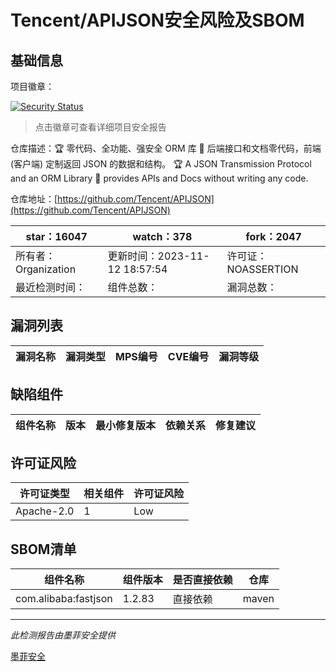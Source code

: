 # Tencent/APIJSON安全风险及SBOM

## 基础信息

项目徽章：

[![Security Status](https://www.murphysec.com/platform3/v31/badge/1727389559406153728.svg)](https://www.murphysec.com/console/report/1727389559280324608/1727389559406153728)

> 点击徽章可查看详细项目安全报告

仓库描述：🏆 零代码、全功能、强安全 ORM 库 🚀 后端接口和文档零代码，前端(客户端) 定制返回 JSON 的数据和结构。 🏆 A JSON Transmission Protocol and an ORM Library 🚀  provides APIs and Docs without writing any code.

仓库地址：[https://github.com/Tencent/APIJSON](https://github.com/Tencent/APIJSON)

| star：16047 | watch：378 | fork：2047 |
| ----------- | -------------- | ------------ |
| 所有者：Organization | 更新时间：2023-11-12 18:57:54 | 许可证：NOASSERTION |
| 最近检测时间： | 组件总数： | 漏洞总数： |




## 漏洞列表

| 漏洞名称 | 漏洞类型 | MPS编号 | CVE编号 | 漏洞等级 |
| ------- | ------ | ------- | ------ | ----- |





## 缺陷组件

| 组件名称 | 版本 | 最小修复版本 | 依赖关系 | 修复建议 |
| -------- | ---- | ------------ | -------- | -------- |





## 许可证风险

| 许可证类型 | 相关组件 | 许可证风险 |
| ---------- | -------- | ---------- |
|Apache-2.0|1|Low|




## SBOM清单

| 组件名称 | 组件版本 | 是否直接依赖 | 仓库 |
| -------- | -------- | ------------ | ---- |
|com.alibaba:fastjson|1.2.83|直接依赖|maven|


------

*此检测报告由墨菲安全提供*

[墨菲安全](www.murphysec.com)
